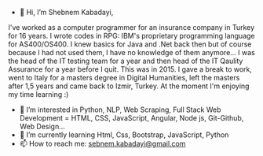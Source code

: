 - 👋 Hi, I’m Shebnem Kabadayi,

I've worked as a computer programmer for an insurance company in Turkey for 16 years. I wrote codes in RPG: IBM's proprietary programming language for AS400/OS400.
I knew basics for Java and .Net back then but of course because I had not used them, I have no knowledge of them anymore... 
I was the head of the IT testing team for a year and then head of the IT Qaulity Assurance for a year before I quit. This was in 2015.
I gave a break to work, went to Italy for a masters degree in Digital Humanities, left the masters after 1,5 years and came back to Izmir, Turkey.
At the moment I'm enjoying my time learning :)

- 👀 I’m interested in Python, NLP, Web Scraping, Full Stack Web Development = HTML, CSS, JavaScript, Angular, Node js, Git-Github, Web Design...
- 🌱 I’m currently learning Html, Css, Bootstrap, JavaScript, Python
- 📫 How to reach me: sebnem.kabadayi@gmail.com

